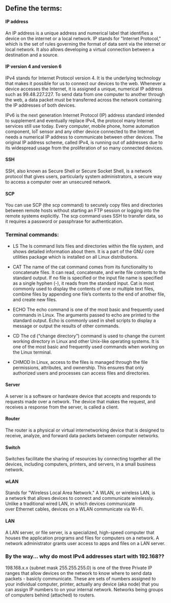 ## Define the terms:

#### IP address
An IP address is a unique address and numerical label that identifies a device on the internet or a local network. IP stands for "Internet Protocol," which is the set of rules governing the format of data sent via the internet or local network. It also allows developing a virtual connection between a destination and a source.

#### IP version 4 and version 6
IPv4 stands for Internet Protocol version 4. It is the underlying technology that makes it possible for us to connect our devices to the web. Whenever a device accesses the Internet, it is assigned a unique, numerical IP address such as 99.48.227.227. To send data from one computer to another through the web, a data packet must be transferred across the network containing the IP addresses of both devices.

IPv6 is the next generation Internet Protocol (IP) address standard intended to supplement and eventually replace IPv4, the protocol many Internet services still use today. Every computer, mobile phone, home automation component, IoT sensor and any other device connected to the Internet needs a numerical IP address to communicate between other devices. The original IP address scheme, called IPv4, is running out of addresses due to its widespread usage from the proliferation of so many connected devices.

#### SSH
SSH, also known as Secure Shell or Secure Socket Shell, is a network protocol that gives users, particularly system administrators, a secure way to access a computer over an unsecured network.


#### SCP
You can use SCP (the scp command) to securely copy files and directories between remote hosts without starting an FTP session or logging into the remote systems explicitly. The scp command uses SSH to transfer data, so it requires a password or passphrase for authentication.

### Terminal commands: 
* LS
The ls command lists files and directories within the file system, and shows detailed information about them. It is a part of the GNU core utilities package which is installed on all Linux distributions.

* CAT
The name of the cat command comes from its functionality to concatenate files. It can read, concatenate, and write file contents to the standard output. If no file is specified or the input file name is specified as a single hyphen (-), it reads from the standard input.
Cat is most commonly used to display the contents of one or multiple text files, combine files by appending one file’s contents to the end of another file, and create new files.

* ECHO
The echo command is one of the most basic and frequently used commands in Linux. The arguments passed to echo are printed to the standard output.
Echo is commonly used in shell scripts to display a message or output the results of other commands.


* CD
The cd (“change directory”) command is used to change the current working directory in Linux and other Unix-like operating systems. It is one of the most basic and frequently used commands when working on the Linux terminal.

* CHMOD
In Linux, access to the files is managed through the file permissions, attributes, and ownership. This ensures that only authorized users and processes can access files and directories.


#### Server
A server is a software or hardware device that accepts and responds to requests made over a network. The device that makes the request, and receives a response from the server, is called a client. 

#### Router
The router is a physical or virtual internetworking device that is designed to receive, analyze, and forward data packets between computer networks. 

#### Switch
Switches facilitate the sharing of resources by connecting together all the devices, including computers, printers, and servers, in a small business network.

#### wLAN
Stands for "Wireless Local Area Network." A WLAN, or wireless LAN, is a network that allows devices to connect and communicate wirelessly. Unlike a traditional wired LAN, in which devices communicate over Ethernet cables, devices on a WLAN communicate via Wi-Fi.


#### LAN
A LAN server, or file server, is a specialized, high-speed computer that houses the application programs and files for computers on a network. A network administrator grants user access to apps and files on a LAN server.

### By the way... why do most IPv4 addresses start with 192.168??
198.168.x.x (subnet mask 255.255.255.0) is one of the three Private IP ranges that allow devices on the network to know where to send data packets - basicly communicate. These are sets of numbers assigned to your individual computer, printer, actually any device (aka node) that you can assign IP numbers to on your internal network. Networks being groups of computers behind (attached) to routers.
